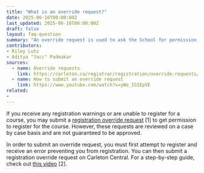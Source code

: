 ```yaml
---
title: "What is an override request?"
date: 2025-06-16T00:00:00Z
last_updated: 2025-06-16T00:00:00Z
draft: false
layout: faq-question
summary: "An override request is used to ask the School for permission to register in a course you couldn't otherwise."
contributors: 
- Riley Lutz
- Aditya "Jacc" Padmakar
sources:
  - name: Override requests
    link: https://carleton.ca/registrar/registration/override-requests/
  - name: How to submit an override request
    link: https://www.youtube.com/watch?v=yWo_IGIEpVE
related:
- 
---
```

If you receive any registration warnings or are unable to register for a course, you may submit a [registration override request](https://carleton.ca/registrar/registration/override-requests/) [1] to get permission to register for the course. However, these requests are reviewed on a case by case basis and are not guaranteed to be approved. 

In order to submit an override request, you must first attempt to register and receive an error preventing you from registration. You can then submit a registration override request on Carleton Central. For a step-by-step guide, check out [this video](https://central.carleton.ca/prod/pkg_online_CROS.p_trmsel) [2].